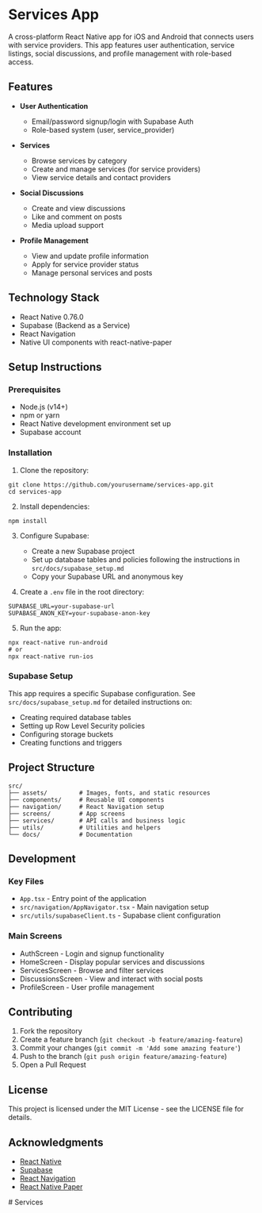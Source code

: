 # Services App

A cross-platform React Native app for iOS and Android that connects users with service providers. This app features user authentication, service listings, social discussions, and profile management with role-based access.

## Features

- **User Authentication**
  - Email/password signup/login with Supabase Auth
  - Role-based system (user, service_provider)

- **Services**
  - Browse services by category
  - Create and manage services (for service providers)
  - View service details and contact providers

- **Social Discussions**
  - Create and view discussions
  - Like and comment on posts
  - Media upload support

- **Profile Management**
  - View and update profile information
  - Apply for service provider status
  - Manage personal services and posts

## Technology Stack

- React Native 0.76.0
- Supabase (Backend as a Service)
- React Navigation
- Native UI components with react-native-paper

## Setup Instructions

### Prerequisites

- Node.js (v14+)
- npm or yarn
- React Native development environment set up
- Supabase account

### Installation

1. Clone the repository:
```
git clone https://github.com/yourusername/services-app.git
cd services-app
```

2. Install dependencies:
```
npm install
```

3. Configure Supabase:
   - Create a new Supabase project
   - Set up database tables and policies following the instructions in `src/docs/supabase_setup.md`
   - Copy your Supabase URL and anonymous key

4. Create a `.env` file in the root directory:
```
SUPABASE_URL=your-supabase-url
SUPABASE_ANON_KEY=your-supabase-anon-key
```

5. Run the app:
```
npx react-native run-android
# or
npx react-native run-ios
```

### Supabase Setup

This app requires a specific Supabase configuration. See `src/docs/supabase_setup.md` for detailed instructions on:
- Creating required database tables
- Setting up Row Level Security policies
- Configuring storage buckets
- Creating functions and triggers

## Project Structure

```
src/
├── assets/         # Images, fonts, and static resources
├── components/     # Reusable UI components
├── navigation/     # React Navigation setup
├── screens/        # App screens
├── services/       # API calls and business logic
├── utils/          # Utilities and helpers
└── docs/           # Documentation
```

## Development

### Key Files

- `App.tsx` - Entry point of the application
- `src/navigation/AppNavigator.tsx` - Main navigation setup
- `src/utils/supabaseClient.ts` - Supabase client configuration

### Main Screens

- AuthScreen - Login and signup functionality
- HomeScreen - Display popular services and discussions
- ServicesScreen - Browse and filter services
- DiscussionsScreen - View and interact with social posts
- ProfileScreen - User profile management

## Contributing

1. Fork the repository
2. Create a feature branch (`git checkout -b feature/amazing-feature`)
3. Commit your changes (`git commit -m 'Add some amazing feature'`)
4. Push to the branch (`git push origin feature/amazing-feature`)
5. Open a Pull Request

## License

This project is licensed under the MIT License - see the LICENSE file for details.

## Acknowledgments

- [React Native](https://reactnative.dev/)
- [Supabase](https://supabase.io/)
- [React Navigation](https://reactnavigation.org/)
- [React Native Paper](https://callstack.github.io/react-native-paper/)
<!-- db password Adnanktk1234@--> #   S e r v i c e s  
 